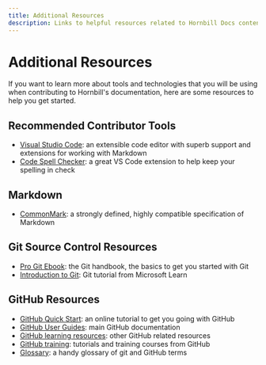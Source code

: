 ```yaml
---
title: Additional Resources
description: Links to helpful resources related to Hornbill Docs content development
---
```

# Additional Resources

If you want to learn more about tools and technologies that you will be using when contributing to Hornbill's documentation, here are some resources to help you get started. 

## Recommended Contributor Tools

 - [Visual Studio Code](https://code.visualstudio.com/): an extensible code editor with superb support and extensions for working with Markdown
 - [Code Spell Checker](https://marketplace.visualstudio.com/items?itemName=streetsidesoftware.code-spell-checker): a great VS Code extension to help keep your spelling in check

## Markdown

- [CommonMark](https://commonmark.org/): a strongly defined, highly compatible specification of Markdown

## Git Source Control Resources

- [Pro Git Ebook](https://git-scm.com/book/en/v2): the Git handbook, the basics to get you started with Git
- [Introduction to Git](https://learn.microsoft.com/en-us/training/modules/intro-to-git/): Git tutorial from Microsoft Learn

## GitHub Resources

- [GitHub Quick Start](https://docs.github.com/en/get-started/quickstart/set-up-git): an online tutorial to get you going with GitHub
- [GitHub User Guides](https://guides.github.com/): main GitHub documentation
- [GitHub learning resources](https://help.github.com/articles/git-and-github-learning-resources/): other GitHub related resources
- [GitHub training](https://services.github.com/training/): tutorials and training courses from GitHub
- [Glossary](https://help.github.com/articles/github-glossary): a handy glossary of git and GitHub terms
